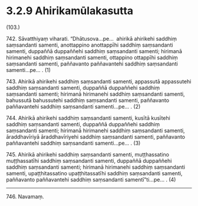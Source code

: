 

# 3.2.9 Ahirikamūlakasutta




(103.)

742\. Sāvatthiyaṃ viharati. “Dhātusova…pe…  ahirikā ahirikehi saddhiṃ saṃsandanti samenti, anottappino anottappīhi saddhiṃ saṃsandanti samenti, duppaññā duppaññehi saddhiṃ saṃsandanti samenti; hirimanā hirimanehi saddhiṃ saṃsandanti samenti, ottappino ottappīhi saddhiṃ saṃsandanti samenti, paññavanto paññavantehi saddhiṃ saṃsandanti samenti…pe… . (1)

743\. Ahirikā ahirikehi saddhiṃ saṃsandanti samenti, appassutā appassutehi saddhiṃ saṃsandanti samenti, duppaññā duppaññehi saddhiṃ saṃsandanti samenti; hirimanā hirimanehi saddhiṃ saṃsandanti samenti, bahussutā bahussutehi saddhiṃ saṃsandanti samenti, paññavanto paññavantehi saddhiṃ saṃsandanti samenti…pe… . (2)

744\. Ahirikā ahirikehi saddhiṃ saṃsandanti samenti, kusītā kusītehi saddhiṃ saṃsandanti samenti, duppaññā duppaññehi saddhiṃ saṃsandanti samenti; hirimanā hirimanehi saddhiṃ saṃsandanti samenti, āraddhavīriyā āraddhavīriyehi saddhiṃ saṃsandanti samenti, paññavanto paññavantehi saddhiṃ saṃsandanti samenti…pe… . (3)

745\. Ahirikā ahirikehi saddhiṃ saṃsandanti samenti, muṭṭhassatino muṭṭhassatīhi saddhiṃ saṃsandanti samenti, duppaññā duppaññehi saddhiṃ saṃsandanti samenti; hirimanā hirimanehi saddhiṃ saṃsandanti samenti, upaṭṭhitassatino upaṭṭhitassatīhi saddhiṃ saṃsandanti samenti, paññavanto paññavantehi saddhiṃ saṃsandanti samentī”ti…pe… . (4)

---

746\. Navamaṃ.





